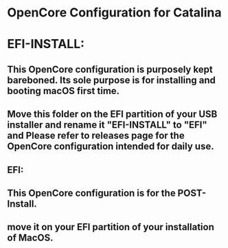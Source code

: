 # OpenCore Configuration for Catalina
# EFI-INSTALL:

## This OpenCore configuration is purposely kept bareboned. Its sole purpose is for installing and booting macOS first time.
## Move this folder on the EFI partition of your USB installer and rename it "EFI-INSTALL" to "EFI" and Please refer to releases page for the OpenCore configuration intended for daily use.

## EFI:
## This OpenCore configuration is for the POST-Install.
## move it on your EFI partition of your installation of MacOS.
